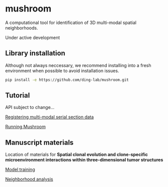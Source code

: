 # mushroom
A computational tool for identification of 3D multi-modal spatial neighborhoods.

Under active development

## Library installation

Although not always neccessary, we recommend installing into a fresh environment when possible to avoid installation issues.

```bash
pip install -e https://github.com/ding-lab/mushroom.git
```

## Tutorial

API subject to change...

[Registering multi-modal serial section data](https://github.com/ding-lab/mushroom/blob/main/notebooks/tutorials/data_preperation_and_registration.ipynb)

[Running Mushroom](https://github.com/ding-lab/mushroom/blob/main/notebooks/tutorials/mushroom_tutorial.ipynb)

## Manuscript materials

Location of materials for **Spatial clonal evolution and clone-specific microenvironment interactions within three-dimensional tumor structures**

[Model training](https://github.com/ding-lab/mushroom/blob/subclone-resubmission/notebooks/manuscript/submission_v1/step3_train_mushroom_cancer_v2.ipynb)

[Neighborhood analysis](https://github.com/ding-lab/mushroom/blob/subclone-resubmission/notebooks/projects/subclone_paper/step7_figure6_revisions_v2.ipynb)
